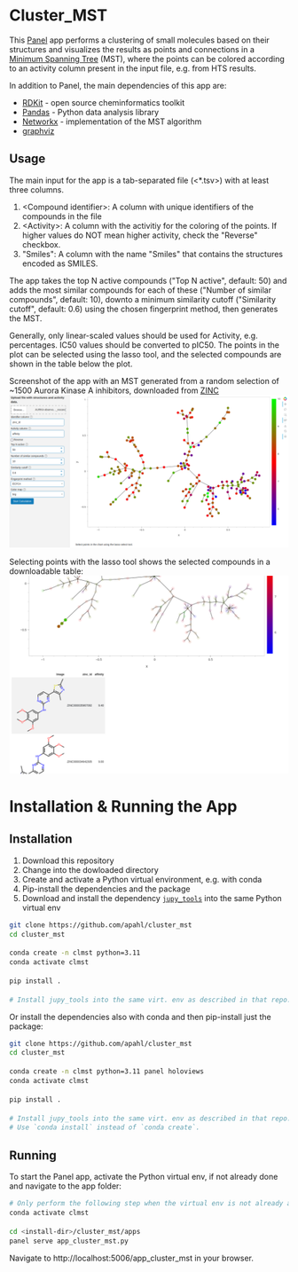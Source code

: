 # Cluster_MST

This [Panel](https://panel.holoviz.org/) app performs a clustering of small molecules based on their structures and visualizes the results as points and connections in a [Minimum Spanning Tree](https://en.wikipedia.org/wiki/Minimum_spanning_tree) (MST), where the points can be colored according to an activity column present in the input file, e.g. from HTS results.

In addition to Panel, the main dependencies of this app are:
* [RDKit](https://www.rdkit.org/) - open source cheminformatics toolkit
* [Pandas](https://pandas.pydata.org/) - Python data analysis library
* [Networkx](https://networkx.org/documentation/stable/reference/algorithms/generated/networkx.algorithms.tree.mst.minimum_spanning_tree.html) - implementation of the MST algorithm
* [graphviz](https://github.com/xflr6/graphviz)

## Usage

The main input for the app is a tab-separated file (<*.tsv>) with at least three columns.
1. &lt;Compound identifier&gt;: A column with unique identifiers of the compounds in the file
1. &lt;Activity&gt;: A column with the activitiy for the coloring of the points. If higher values do NOT mean higher activity, check the "Reverse" checkbox.
1. "Smiles": A column with the name "Smiles" that contains the structures encoded as SMILES.

The app takes the top N active compounds ("Top N active", default: 50) and adds the most similar compounds for each of these ("Number of similar compounds", default: 10), downto a minimum similarity cutoff ("Similarity cutoff", default: 0.6) using the chosen fingerprint method, then generates the MST.

Generally, only linear-scaled values should be used for Activity, e.g. percentages. IC50 values should be converted to pIC50.
The points in the plot can be selected using the lasso tool, and the selected compounds are shown in the table below the plot.

Screenshot of the app with an MST generated from a random selection of ~1500 Aurora Kinase A inhibitors, downloaded from [ZINC](https://zinc.docking.org/genes/AURKA/observations/)  
![MST AURKA](res/cluster_mst_1.png)  

Selecting points with the lasso tool shows the selected compounds in a downloadable table:  
![Selection](res/cluster_mst_2.png)


# Installation & Running the App
## Installation

1. Download this repository
1. Change into the dowloaded directory
1. Create and activate a Python virtual environment, e.g. with conda
1. Pip-install the dependencies and the package
1. Download and install the dependency [`jupy_tools`](https://github.com/apahl/jupy_tools) into the same Python virtual env


```Bash
git clone https://github.com/apahl/cluster_mst
cd cluster_mst

conda create -n clmst python=3.11
conda activate clmst

pip install .

# Install jupy_tools into the same virt. env as described in that repo.
```

Or install the dependencies also with conda and then pip-install just the package:

```Bash
git clone https://github.com/apahl/cluster_mst
cd cluster_mst

conda create -n clmst python=3.11 panel holoviews
conda activate clmst

pip install .

# Install jupy_tools into the same virt. env as described in that repo.
# Use `conda install` instead of `conda create`.
```

## Running
To start the Panel app, activate the Python virtual env, if not already done and navigate to the app folder:
```Bash
# Only perform the following step when the virtual env is not already activated:
conda activate clmst

cd <install-dir>/cluster_mst/apps
panel serve app_cluster_mst.py
```
Navigate to http://localhost:5006/app_cluster_mst in your browser.

